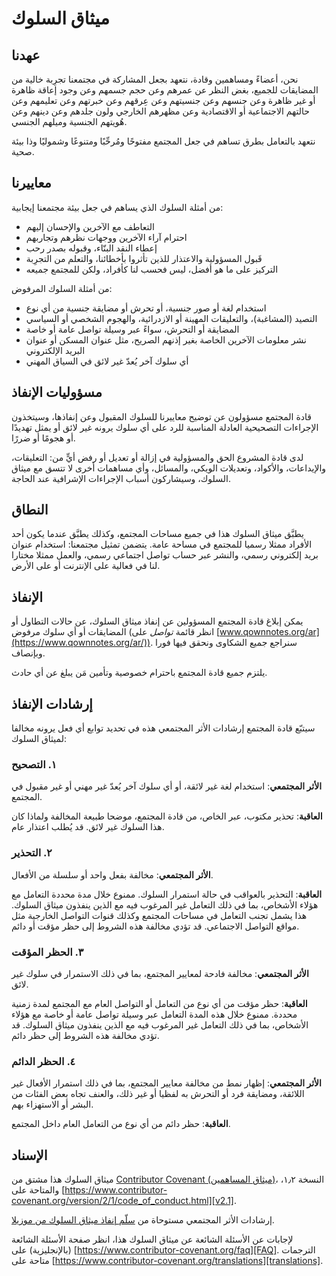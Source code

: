 # ميثاق السلوك

## عهدنا

نحن، أعضاءً ومساهمين وقادة، نتعهد بجعل المشاركة في مجتمعنا تجرِبة خالية من المضايقات للجميع، بغض النظر عن عمرهم وعن حجم جسمهم وعن وجود إعاقة ظاهرة أو غير ظاهرة وعن جنسهم وعن جنسيتهم وعن عِرقهم وعن خبرتهم وعن تعليمهم وعن حالتهم الاجتماعية أو الاقتصادية وعن مظهرهم الخارجي ولون جلدهم وعن دينهم وعن هُويتهم الجنسية وميلهم الجنسي.

نتعهد بالتعامل بطرق تساهم في جعل المجتمع مفتوحًا ومُرحِّبًا ومتنوعًا وشموليًا وذا بيئة صحية.

## معاييرنا

من أمثلة السلوك الذي يساهم في جعل بيئة مجتمعنا إيجابية:

* التعاطف مع الآخرين والإحسان إليهم
* احترام آراء الآخرين ووجهات نظرهم وتجاربهم
* إعطاء النقد البنّاء، وقبوله بصدر رحب
* قَبول المسؤولية والاعتذار للذين تأثروا بأخطائنا، والتعلم من التجرِبة
* التركيز على ما هو أفضل، ليس فحسب لنا كأفراد، ولكن للمجتمع جميعه

من أمثلة السلوك المرفوض:

* استخدام لغة أو صور جنسية، أو تحرش أو مضايقة جنسية من أي نوع
* التصيد (المشاغبة)، والتعليقات المهينة أو الازدرائية، والهجوم الشخصي أو السياسي
* المضايقة أو التحرش، سواءً عبر وسيلة تواصل عامة أو خاصة
* نشر معلومات الآخرين الخاصة بغير إذنهم الصريح، مثل عنوان المسكن أو عنوان البريد الإلكتروني
* أي سلوك آخر يُعدّ غير لائق في السياق المهني

## مسؤوليات الإنفاذ

قادة المجتمع مسؤولون عن توضيح معاييرنا للسلوك المقبول وعن إنفاذها، وسيتخذون الإجراءات التصحيحية العادلة المناسبة للرد على أي سلوك يرونه غير لائق أو يمثل تهديدًا أو هجومًا أو ضررًا.

لدى قادة المشروع الحق والمسؤولية في إزالة أو تعديل أو رفض أيٍّ من: التعليقات، والإيداعات، والأكواد، وتعديلات الويكي، والمسائل، وأي مساهمات أخرى لا تتسق مع ميثاق السلوك، وسيشاركون أسباب الإجراءات الإشرافية عند الحاجة.

## النطاق

يطبَّق ميثاق السلوك هذا في جميع مساحات المجتمع، وكذلك يطبَّق عندما يكون أحد الأفراد ممثلا رسميا للمجتمع في مساحة عامة. يتضمن تمثيل مجتمعنا: استخدام عنوان بريد إلكتروني رسمي، والنشر عبر حساب تواصل اجتماعي رسمي، والعمل ممثلا مختارا لنا في فعالية على الإنترنت أو على الأرض.

## الإنفاذ

يمكن إبلاغ قادة المجتمع المسؤولين عن إنفاذ ميثاق السلوك، عن حالات التطاول أو المضايقات أو أي سلوك مرفوض (انظر قائمة *تواصل* على [www.qownnotes.org/ar](https://www.qownnotes.org/ar/)). سنراجع جميع الشكاوى ونحقق فيها فورا وبإنصاف.

يلتزم جميع قادة المجتمع باحترام خصوصية وتأمين مَن يبلغ عن أي حادث.

## إرشادات الإنفاذ

سيتبّع قادة المجتمع إرشادات الأثر المجتمعي هذه في تحديد توابع أي فعل يرونه مخالفا لميثاق السلوك:

### ١. التصحيح

**الأثر المجتمعي**: استخدام لغة غير لائقة، أو أي سلوك آخر يُعدّ غير مهني أو غير مقبول في المجتمع.

**العاقبة**: تحذير مكتوب، عبر الخاص، من قادة المجتمع، موضحا طبيعة المخالفة ولماذا كان هذا السلوك غير لائق. قد يُطلب اعتذار عام.

### ٢. التحذير

**الأثر المجتمعي**: مخالفة بفعل واحد أو سلسلة من الأفعال.

**العاقبة**: التحذير بالعواقب في حالة استمرار السلوك. ممنوع خلال مدة محددة التعامل مع هؤلاء الأشخاص، بما في ذلك التعامل غير المرغوب فيه مع الذين ينفذون ميثاق السلوك. هذا يشمل تجنب التعامل في مساحات المجتمع وكذلك قنوات التواصل الخارجية مثل مواقع التواصل الاجتماعي. قد تؤدي مخالفة هذه الشروط إلى حظر مؤقت أو دائم.

### ٣. الحظر المؤقت

**الأثر المجتمعي**: مخالفة فادحة لمعايير المجتمع، بما في ذلك الاستمرار في سلوك غير لائق.

**العاقبة**: حظر مؤقت من أي نوع من التعامل أو التواصل العام مع المجتمع لمدة زمنية محددة. ممنوع خلال هذه المدة التعامل عبر وسيلة تواصل عامة أو خاصة مع هؤلاء الأشخاص، بما في ذلك التعامل غير المرغوب فيه مع الذين ينفذون ميثاق السلوك. قد تؤدي مخالفة هذه الشروط إلى حظر دائم.

### ٤. الحظر الدائم

**الأثر المجتمعي**: إظهار نمط من مخالفة معايير المجتمع، بما في ذلك استمرار الأفعال غير اللائقة، ومضايقة فرد أو التحرش به لفظيا أو غير ذلك، والعنف تجاه بعض الفئات من البشر أو الاستهزاء بهم.

**العاقبة**: حظر دائم من أي نوع من التعامل العام داخل المجتمع.

## الإسناد

ميثاق السلوك هذا مشتق من [Contributor Covenant (ميثاق المساهمين)][homepage]، النسخة ١٫٢، والمتاحة على [https://www.contributor-covenant.org/version/2/1/code_of_conduct.html][v2.1].

إرشادات الأثر المجتمعي مستوحاة من [سلّم إنفاذ ميثاق السلوك من موزيلا][Mozilla CoC].

لإجابات عن الأسئلة الشائعة عن ميثاق السلوك هذا، انظر صفحة الأسئلة الشائعة (بالإنجليزية) على [https://www.contributor-covenant.org/faq][FAQ]. الترجمات متاحة على [https://www.contributor-covenant.org/translations][translations].

[homepage]: https://www.contributor-covenant.org
[v2.1]: https://www.contributor-covenant.org/version/2/1/code_of_conduct.html
[Mozilla CoC]: https://github.com/mozilla/diversity
[FAQ]: https://www.contributor-covenant.org/faq
[translations]: https://www.contributor-covenant.org/translations

